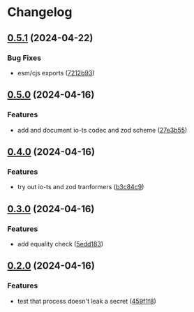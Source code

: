 # Changelog

## [0.5.1](https://github.com/jozan/secret/compare/v0.5.0...v0.5.1) (2024-04-22)


### Bug Fixes

* esm/cjs exports ([7212b93](https://github.com/jozan/secret/commit/7212b9340736af3e3c155fd906b9ec4aaf7b4f2c))

## [0.5.0](https://github.com/jozan/secret/compare/v0.4.0...v0.5.0) (2024-04-16)


### Features

* add and document io-ts codec and zod scheme ([27e3b55](https://github.com/jozan/secret/commit/27e3b55095c82570788370fa244aa7507feed04d))

## [0.4.0](https://github.com/jozan/secret/compare/v0.3.0...v0.4.0) (2024-04-16)


### Features

* try out io-ts and zod tranformers ([b3c84c9](https://github.com/jozan/secret/commit/b3c84c9763ca77ad3c502bf4fa9b90905bbce7c6))

## [0.3.0](https://github.com/jozan/secret/compare/v0.2.0...v0.3.0) (2024-04-16)


### Features

* add equality check ([5edd183](https://github.com/jozan/secret/commit/5edd18383b80fed2f9255daf590119a14b2e252c))

## [0.2.0](https://github.com/jozan/secret/compare/v0.1.0...v0.2.0) (2024-04-16)


### Features

* test that process doesn't leak a secret ([459f1f8](https://github.com/jozan/secret/commit/459f1f8e8e2c5bc68360488e22049317d1faad51))

